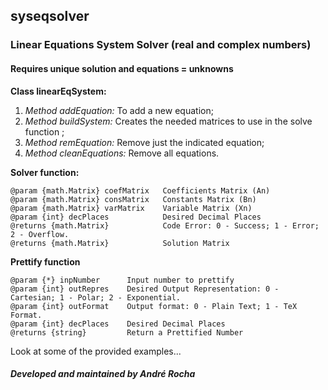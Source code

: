 ## **syseqsolver**

### Linear Equations System Solver (real and complex numbers)

#### Requires unique solution and equations = unknowns

**Class linearEqSystem:**

 1. *Method addEquation:* To add a new equation;
 2. *Method buildSystem:* Creates the needed matrices to use in the solve function ;
 3. *Method remEquation:* Remove just the indicated equation;
 4. *Method cleanEquations:* Remove all equations.

**Solver function:**

    @param {math.Matrix} coefMatrix   Coefficients Matrix (An)
    @param {math.Matrix} consMatrix   Constants Matrix (Bn)
    @param {math.Matrix} varMatrix    Variable Matrix (Xn)
    @param {int} decPlaces            Desired Decimal Places
    @returns {math.Matrix}            Code Error: 0 - Success; 1 - Error; 2 - Overflow.
    @returns {math.Matrix}            Solution Matrix



**Prettify function**

    @param {*} inpNumber      Input number to prettify
    @param {int} outRepres    Desired Output Representation: 0 - Cartesian; 1 - Polar; 2 - Exponential.
    @param {int} outFormat    Output format: 0 - Plain Text; 1 - TeX Format.
    @param {int} decPlaces    Desired Decimal Places
    @returns {string}         Return a Prettified Number

Look at some of the provided examples...


##### *Developed and maintained by André Rocha*
